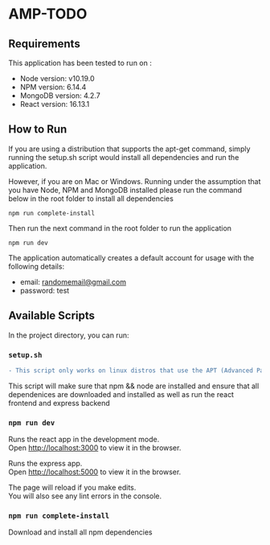 # AMP-TODO

## Requirements

This application has been tested to run on :
- Node version: v10.19.0
- NPM version: 6.14.4
- MongoDB version: 4.2.7
- React version: 16.13.1

## How to Run

If you are using a distribution that supports the apt-get command, simply running the setup.sh script would install all dependencies and run the application.

However, if you are on Mac or Windows. Running under the assumption that you have Node, NPM and MongoDB installed please run the command below in the root folder to install all dependencies
```
npm run complete-install 
```
Then run the next command in the root folder to run the application
```
npm run dev
```

The application automatically creates a default account for usage with the following details:

- email: randomemail@gmail.com
- password: test

## Available Scripts

In the project directory, you can run:

### `setup.sh`
```diff
- This script only works on linux distros that use the APT (Advanced Package Tool e.g Ubuntu)
```
This script will make sure that npm && node are installed and ensure that all dependenices are downloaded and installed as well as run the react frontend and express backend

### `npm run dev`

Runs the react app in the development mode.<br />
Open [http://localhost:3000](http://localhost:3000) to view it in the browser.

Runs the express app.<br />
Open [http://localhost:5000](http://localhost:5000) to view it in the browser.

The page will reload if you make edits.<br />
You will also see any lint errors in the console.

### `npm run complete-install`

Download and install all npm dependencies
